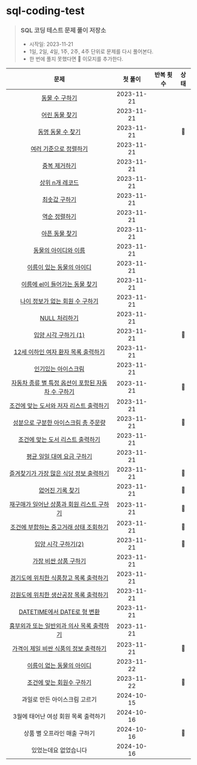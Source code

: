 # sql-coding-test

> ### SQL 코딩 테스트 문제 풀이 저장소
>
> - 시작일: 2023-11-21
> - 1일, 2일, 4일, 1주, 2주, 4주 단위로 문제를 다시 풀어본다.
> - 한 번에 풀지 못했다면 🤔 이모지를 추가한다.

|              **문제**               |  **첫 풀이**  | **반복 횟수** | **상태** |
|:---------------------------------:|:----------:|:---------:|:------:|
|           [동물 수 구하기]()            | 2023-11-21 |           |        |
|           [어린 동물 찾기]()            | 2023-11-21 |           |        |
|          [동명 동물 수 찾기]()           | 2023-11-21 |           |   🤔   |
|         [여러 기준으로 정렬하기]()          | 2023-11-21 |           |        |
|            [중복 제거하기]()            | 2023-11-21 |           |        |
|           [상위 n개 레코드]()           | 2023-11-21 |           |        |
|            [최솟값 구하기]()            | 2023-11-21 |           |        |
|            [역순 정렬하기]()            | 2023-11-21 |           |        |
|           [아픈 동물 찾기]()            | 2023-11-21 |           |        |
|          [동물의 아이디와 이름]()          | 2023-11-21 |           |        |
|        [이름이 있는 동물의 아이디]()         | 2023-11-21 |           |        |
|      [이름에 el이 들어가는 동물 찾기]()       | 2023-11-21 |           |        |
|      [나이 정보가 없는 회원 수 구하기]()       | 2023-11-21 |           |        |
|           [NULL 처리하기]()           | 2023-11-21 |           |        |
|         [입양 시각 구하기 (1)]()         | 2023-11-21 |           |   🤔   |
|     [12세 이하인 여자 환자 목록 출력하기]()     | 2023-11-21 |           |        |
|          [인기있는 아이스크림]()           | 2023-11-21 |           |        |
| [자동차 종류 별 특정 옵션이 포함된 자동차 수 구하기]() | 2023-11-21 |           |   🤔   |
|    [조건에 맞는 도서와 저자 리스트 출력하기]()     | 2023-11-21 |           |        |
|     [성분으로 구분한 아이스크림 총 주문량]()      | 2023-11-21 |           |   🤔   |
|      [조건에 맞는 도서 리스트 출력하기]()       | 2023-11-21 |           |        |
|        [평균 일일 대여 요금 구하기]()        | 2023-11-21 |           |        |
|    [즐겨찾기가 가장 많은 식당 정보 출력하기]()     | 2023-11-21 |           |   🤔   |
|           [없어진 기록 찾기]()           | 2023-11-21 |           |   🤔   |
|    [재구매가 일어난 상품과 회원 리스트 구하기]()    | 2023-11-21 |           |   🤔   |
|     [조건에 부합하는 중고거래 상태 조회하기]()     | 2023-11-21 |           |   🤔   |
|         [입양 시각 구하기(2)]()          | 2023-11-21 |           |   🤔   |
|         [가장 비싼 상품 구하기]()          | 2023-11-21 |           |        |
|     [경기도에 위치한 식품창고 목록 출력하기]()     | 2023-11-21 |           |        |
|     [강원도에 위치한 생산공장 목록 출력하기]()     | 2023-11-21 |           |        |
|     [DATETIME에서 DATE로 형 변환]()     | 2023-11-21 |           |        |
|    [흉부외과 또는 일반외과 의사 목록 출력하기]()    | 2023-11-21 |           |        |
|     [가격이 제일 비싼 식품의 정보 출력하기]()     | 2023-11-21 |           |   🤔   |
|        [이름이 없는 동물의 아이디]()         | 2023-11-22 |           |        |
|        [조건에 맞는 회원수 구하기]()         | 2023-11-22 |           |   🤔   |
|         과일로 만든 아이스크림 고르기          | 2024-10-15 |           |        |
|       3월에 태어난 여성 회원 목록 출력하기       | 2024-10-16 |           |        |
|         상품 별 오프라인 매출 구하기          | 2024-10-16 |           |   🤔   |
|            있었는데요 없었습니다            | 2024-10-16 |           |        |
